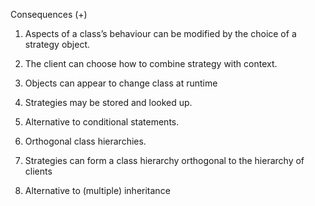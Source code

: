 Consequences (+)

1. Aspects of a class’s behaviour can be modified by the
choice of a strategy object.

2. The client can choose how to combine strategy with
context.

3. Objects can appear to change class at runtime

4. Strategies may be stored and looked up.

5. Alternative to conditional statements.

6. Orthogonal class hierarchies.

7. Strategies can form a class hierarchy orthogonal to the
hierarchy of clients

8. Alternative to (multiple) inheritance